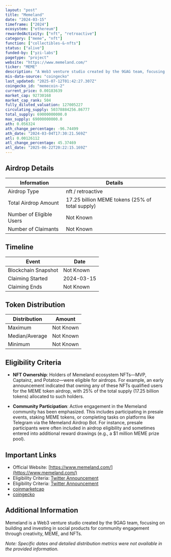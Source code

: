 ```yaml
---
layout: "post"
title: "Memeland"
date: "2024-03-15"
timeframe: ["2024"]
ecosystem: ["ethereum"]
rewardedActivity: ["nft", "retroactive"]
category: ["meme", "nft"]
function: ["collectibles-&-nfts"]
status: ["alive"]
funded-by: ["yzi-labs"]
pagetype: "project"
website: "https://www.memeland.com/"
ticker: "MEME"
description: "A Web3 venture studio created by the 9GAG team, focusing on building and investing in social products for community engagement through creativity, MEME, and NFTs. "
mis-data-source: "coingecko"
last_updated: "2025-07-12T01:42:27.307Z"
coingecko_id: "memecoin-2"
current_price: 0.00183639
market_cap: 92730168
market_cap_rank: 504
fully_diluted_valuation: 127005227
circulating_supply: 50378884256.86777
total_supply: 69000000000.0
max_supply: 69000000000.0
ath: 0.056324
ath_change_percentage: -96.74499
ath_date: "2024-03-04T17:30:21.569Z"
atl: 0.00126112
atl_change_percentage: 45.37469
atl_date: "2025-06-22T20:22:15.169Z"
---
```


## Airdrop Details

| Information              | Details                                         |
| ------------------------ | ----------------------------------------------- |
| Airdrop Type             | nft / retroactive                               |
| Total Airdrop Amount     | 17.25 billion MEME tokens (25% of total supply) |
| Number of Eligible Users | Not Known                                       |
| Number of Claimants      | Not Known                                       |

## Timeline

| Event               | Date       |
| ------------------- | ---------- |
| Blockchain Snapshot | Not Known  |
| Claiming Started    | 2024-03-15 |
| Claiming Ends       | Not Known  |

## Token Distribution

| Distribution   | Amount    |
| -------------- | --------- |
| Maximum        | Not Known |
| Median/Average | Not Known |
| Minimum        | Not Known |

## Eligibility Criteria

- **NFT Ownership**: Holders of Memeland ecosystem NFTs—MVP, Captainz, and Potatoz—were eligible for airdrops. For example, an early announcement indicated that owning any of these NFTs qualified users for the MEME token airdrop, with 25% of the total supply (17.25 billion tokens) allocated to such holders.

- **Community Participation**: Active engagement in the Memeland community has been emphasized. This includes participating in presale events, staking MEME tokens, or completing tasks on platforms like Telegram via the Memeland Airdrop Bot. For instance, presale participants were often included in airdrop eligibility and sometimes entered into additional reward drawings (e.g., a $1 million MEME prize pool).

## Important Links

- Official Website: [https://www.memeland.com/](https://www.memeland.com/)
- Eligibility Criteria: [Twitter Announcement](https://x.com/Memeland/status/1678443321482682369)
- Eligibility Criteria: [Twitter Announcement](https://x.com/Memeland/status/1720340304031814011)
- [coinmarketcap](https://coinmarketcap.com/currencies/meme)
- [coingecko](https://www.coingecko.com/en/coins/meme)

## Additional Information

Memeland is a Web3 venture studio created by the 9GAG team, focusing on building and investing in social products for community engagement through creativity, MEME, and NFTs.

_Note: Specific dates and detailed distribution metrics were not available in the provided information._